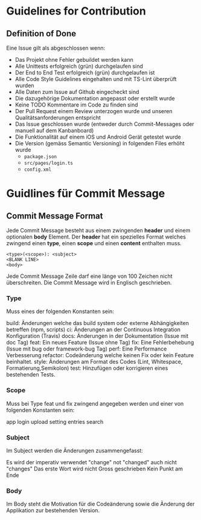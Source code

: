 # Guidelines for Contribution
## Definition of Done
Eine Issue gilt als abgeschlossen wenn:
- Das Projekt ohne Fehler gebuildet werden kann
- Alle Unittests erfolgreich (grün) durchgelaufen sind
- Der End to End Test erfolgreich (grün) durchgelaufen ist
- Alle Code Style Guidelines eingehalten und mit TS-Lint überprüft wurden
- Alle Daten zum Issue auf Github eingecheckt sind
- Die dazugehörige Dokumentation angepasst oder erstellt wurde
- Keine TODO Kommentare im Code zu finden sind
- Der Pull Request einem Review unterzogen wurde und unseren Qualitätsanforderungen entspricht
- Das Issue geschlossen wurde (entweder durch Commit-Messages oder manuell auf dem Kanbanboard)
- Die Funktionalität auf einem iOS und Android Gerät getestet wurde
- Die Version (gemäss Semantic Versioning) in folgenden Files erhöht wurde
  - `package.json`
  - `src/pages/login.ts`
  - `config.xml`


# Guidlines für Commit Message
## Commit Message Format
Jede Commit Message besteht aus einem zwingenden **header** und einem optionalen **body** Element.
Der **header** hat ein spezielles Format welches zwingend einen **type**, einen **scope** und einen **content** enthalten muss. 

```
<type>(<scope>): <subject>
<BLANK LINE>
<body>
```
Jede Commit Message Zeile darf eine länge von 100 Zeichen nicht überschreiten.
Die Commit Message wird in Englisch geschrieben.

### Type

Muss eines der folgenden Konstanten sein:

build: Änderungen welche das build system oder externe Abhängigkeiten betreffen (npm, scripts) 
ci: Änderungen an der Continuous Integration Konfiguration (Travis)
docs: Änderungen in der Dokumentation (Issue mit doc Tag)
feat: Ein neues Feature (Issue ohne Tag)
fix: Eine Fehlerbehebung (Issue mit bug oder framework-bug Tag)
perf: Eine Performance Verbesserung
refactor: Codeänderung welche keinen Fix oder kein Feature beinhaltet.
style: Änderungen am Format des Codes (Lint, Whitespace, Formatierung,Semikolon)
test: Hinzufügen oder korrigieren eines bestehenden Tests.

### Scope

Muss bei Type feat und fix zwingend angegeben werden und einer von folgenden Konstanten sein:

app
login
upload
setting
entries
search

### Subject

Im Subject werden die Änderungen zusammengefasst:

Es wird der imperativ verwendet "change" not "changed" auch nicht "changes"
Das erste Wort wird nicht Gross geschrieben
Kein Punkt am Ende

### Body

Im Body steht die Motivation für die Codeänderung sowie die Änderung der Applikation zur bestehenden Version. 
